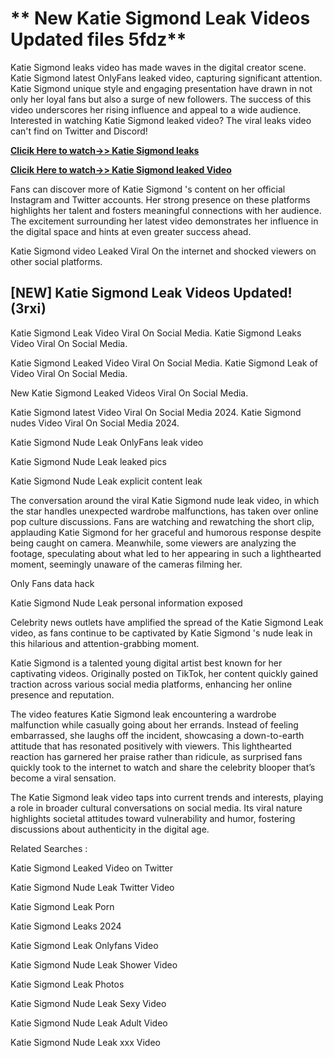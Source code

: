 
# ** New Katie Sigmond Leak Videos Updated files 5fdz** #

  Katie Sigmond   leaks video has made waves in the digital creator scene.  Katie Sigmond   latest OnlyFans leaked video, capturing significant attention.  Katie Sigmond   unique style and engaging presentation have drawn in not only her loyal fans but also a surge of new followers. The success of this video underscores her rising influence and appeal to a wide audience. Interested in watching Katie Sigmond   leaked video? The viral leaks video can't find on Twitter and Discord!

**[Clicik Here to watch->>  Katie Sigmond  leaks ](http://xflirt.top)**

**[Clicik Here to watch->>  Katie Sigmond leaked Video](http://xflirt.top)**

Fans can discover more of Katie Sigmond  's content on her official Instagram and Twitter accounts. Her strong presence on these platforms highlights her talent and fosters meaningful connections with her audience. The excitement surrounding her latest video demonstrates her influence in the digital space and hints at even greater success ahead.

  Katie Sigmond   video Leaked Viral On the internet and shocked viewers on other social platforms.

## [NEW] Katie Sigmond   Leak Videos Updated!  (3rxi) ##

  Katie Sigmond   Leak Video Viral On Social Media.  Katie Sigmond   Leaks Video Viral On Social Media.

  Katie Sigmond   Leaked Video Viral On Social Media.  Katie Sigmond   Leak of Video Viral On Social Media.

New Katie Sigmond   Leaked Videos Viral On Social Media.

  Katie Sigmond   latest Video Viral On Social Media 2024.  Katie Sigmond   nudes Video Viral On Social Media 2024.

  Katie Sigmond   Nude Leak OnlyFans leak video

  Katie Sigmond   Nude Leak leaked pics

  Katie Sigmond   Nude Leak explicit content leak

The conversation around the viral Katie Sigmond   nude leak video, in which the star handles unexpected wardrobe malfunctions, has taken over online pop culture discussions. Fans are watching and rewatching the short clip, applauding Katie Sigmond   for her graceful and humorous response despite being caught on camera. Meanwhile, some viewers are analyzing the footage, speculating about what led to her appearing in such a lighthearted moment, seemingly unaware of the cameras filming her.

Only Fans data hack

  Katie Sigmond   Nude Leak personal information exposed

Celebrity news outlets have amplified the spread of the Katie Sigmond   Leak video, as fans continue to be captivated by Katie Sigmond  's nude leak in this hilarious and attention-grabbing moment.

  Katie Sigmond   is a talented young digital artist best known for her captivating videos. Originally posted on TikTok, her content quickly gained traction across various social media platforms, enhancing her online presence and reputation.

The video features Katie Sigmond   leak encountering a wardrobe malfunction while casually going about her errands. Instead of feeling embarrassed, she laughs off the incident, showcasing a down-to-earth attitude that has resonated positively with viewers. This lighthearted reaction has garnered her praise rather than ridicule, as surprised fans quickly took to the internet to watch and share the celebrity blooper that’s become a viral sensation.

The Katie Sigmond   leak video taps into current trends and interests, playing a role in broader cultural conversations on social media. Its viral nature highlights societal attitudes toward vulnerability and humor, fostering discussions about authenticity in the digital age.

Related Searches :

  Katie Sigmond   Leaked Video on Twitter

  Katie Sigmond   Nude Leak Twitter Video

  Katie Sigmond   Leak Porn

  Katie Sigmond   Leaks 2024

  Katie Sigmond   Leak Onlyfans Video

  Katie Sigmond   Nude Leak Shower Video

  Katie Sigmond   Leak Photos

  Katie Sigmond   Nude Leak Sexy Video

  Katie Sigmond   Nude Leak Adult Video

  Katie Sigmond   Nude Leak xxx Video


